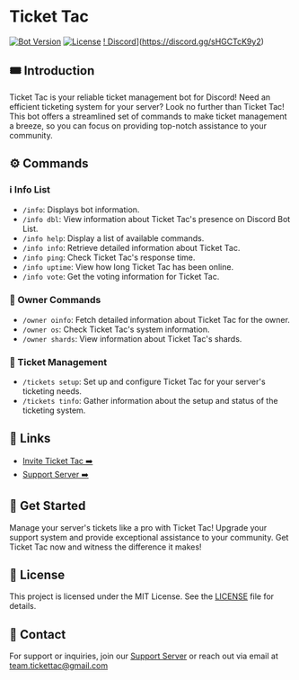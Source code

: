 # Ticket Tac

[![Bot Version](https://img.shields.io/badge/version-1.0.6-blue)](https://github.com/TicketTac/TicketTac)
[![License](https://img.shields.io/badge/license-MIT-green)](https://github.com/TicketTac/TicketTac/blob/main/LICENSE)
[! Discord](https://discord.com/api/guilds/1120463619734392883/widget.png?style=shield)](https://discord.gg/sHGCTcK9y2)

## 🎟️ Introduction

Ticket Tac is your reliable ticket management bot for Discord! Need an efficient ticketing system for your server? Look no further than Ticket Tac! This bot offers a streamlined set of commands to make ticket management a breeze, so you can focus on providing top-notch assistance to your community.

## ⚙️ Commands

### ℹ️ Info List

- `/info`: Displays bot information.
- `/info dbl`: View information about Ticket Tac's presence on Discord Bot List.
- `/info help`: Display a list of available commands.
- `/info info`: Retrieve detailed information about Ticket Tac.
- `/info ping`: Check Ticket Tac's response time.
- `/info uptime`: View how long Ticket Tac has been online.
- `/info vote`: Get the voting information for Ticket Tac.

### 👑 Owner Commands

- `/owner oinfo`: Fetch detailed information about Ticket Tac for the owner.
- `/owner os`: Check Ticket Tac's system information.
- `/owner shards`: View information about Ticket Tac's shards.

### 🎫 Ticket Management

- `/tickets setup`: Set up and configure Ticket Tac for your server's ticketing needs.
- `/tickets tinfo`: Gather information about the setup and status of the ticketing system.

## 🔗 Links

- [Invite Ticket Tac ➡️](https://discord.com/oauth2/authorize?client_id=1119916415491768381&scope=bot&permissions=2056)
- [Support Server ➡️](https://discord.gg/sHGCTcK9y2)

## 🚀 Get Started

Manage your server's tickets like a pro with Ticket Tac! Upgrade your support system and provide exceptional assistance to your community. Get Ticket Tac now and witness the difference it makes!

## 📝 License

This project is licensed under the MIT License. See the [LICENSE](https://github.com/TicketTac/TicketTac/blob/main/LICENSE) file for details.

## 📧 Contact

For support or inquiries, join our [Support Server](https://discord.gg/sHGCTcK9y2) or reach out via email at team.tickettac@gmail.com
